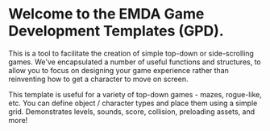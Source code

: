 # Welcome to the EMDA Game Development Templates (GPD).

This is a tool to facilitate the creation of simple top-down or side-scrolling games.  We've encapsulated a number of useful functions and structures, to allow you to focus on designing your game experience rather than reinventing how to get a character to move on screen.

This template is useful for a variety of top-down games - mazes, rogue-like, etc.  You can define object / character types and place them using a simple grid.  Demonstrates levels, sounds, score, collision, preloading assets, and more!